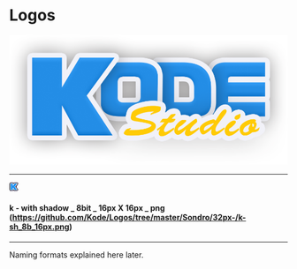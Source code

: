 # Logos
![Kode Studio Logo](/kodestudio.png)

-----------------------------------

![K](/Sondro/32px-/k-sh_8b_16px.png)

#### k - with shadow _ 8bit _ 16px X 16px _ png  (https://github.com/Kode/Logos/tree/master/Sondro/32px-/k-sh_8b_16px.png)

-----------------------------------

Naming formats explained here later.
